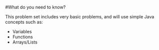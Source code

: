 #What do you need to know?

This problem set includes very basic problems, and will use simple Java concepts such as:

- Variables
- Functions
- Arrays/Lists 


